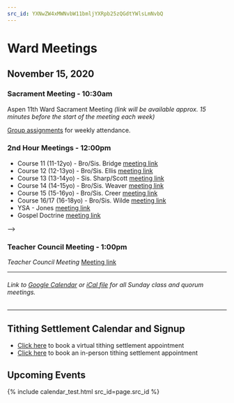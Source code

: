 ```yaml
---
src_id: YXNwZW4xMWNvbW11bmljYXRpb25zQGdtYWlsLmNvbQ
---
```


# Ward Meetings

## November 15, 2020

### Sacrament Meeting - 10:30am

<!--
[Aspen 11th Ward Sacrament Meeting](https://www.youtube.com/watch?v=_K3ncZPCs-Y) *(link will be available approx. 15 minutes before the start of the meeting each week)*
-->
Aspen 11th Ward Sacrament Meeting *(link will be available approx. 15 minutes before the start of the meeting each week)*

[Group assignments](https://docs.google.com/document/d/1mpLDtxDyq9XB_umNcKlkvhGHiGv-0iW3OCYqaRxaDrI/preview) for weekly attendance.


### 2nd Hour Meetings - 12:00pm

* Course 11 (11-12yo) - Bro/Sis. Bridge [meeting link](https://meet.google.com/dno-ohaw-iin)
* Course 12 (12-13yo) - Bro/Sis. Ellis [meeting link](https://meet.google.com/zww-rnvx-gda)
* Course 13 (13-14yo) - Sis. Sharp/Scott [meeting link](https://meet.google.com/hcp-iuvu-bpw)
* Course 14 (14-15yo) - Bro/Sis. Weaver [meeting link](https://meet.google.com/itg-bpwo-kuq)
* Course 15 (15-16yo) - Bro/Sis. Creer [meeting link](https://meet.google.com/qpm-afzw-acd)
* Course 16/17 (16-18yo) - Bro/Sis. Wilde [meeting link](https://meet.google.com/yfh-xete-ruk)
* YSA - Jones [meeting link](https://meet.google.com/uxh-tedi-wum)
* Gospel Doctrine [meeting link](https://us02web.zoom.us/j/82941717355)

<!--

#### Relief Society & Elders Quorum

*Relief Society* [Meeting link](https://us02web.zoom.us/j/83678982627)

*Elder's Quorum* [Meeting link](https://meet.google.com/uif-nmvv-jtn)

-->

<!--

#### Young Women

<!-- *Young Women (16-18)* [Meeting link](https://meet.google.com/rph-cjvg-sgm) -->

<!-- *Young Women (Combined)* [Meeting link](https://meet.google.com/ifu-vqyf-ytm) -->

<!-- *Young Women (12-15)* [Meeting link](https://meet.google.com/qmq-tova-qhk) -->

-->

<!--
#### Aaronic Priesthood

*Deacons Quorum* [Meeting link](https://meet.google.com/qrq-bpze-pmu)

*Teachers Quorum* [Meeting link](https://meet.google.com/wiz-zbgv-nxs)

*Priests Quorum* [Meeting link](https://meet.google.com/hyi-jkmp-ymd)

-->
### Teacher Council Meeting - 1:00pm
*Teacher Council Meeting* [Meeting link](https://us02web.zoom.us/j/88244338448?pwd%3Db2hxcWlOOW9ZUURxZmdnUEU3U0Y5Zz09&sa=D&source=calendar&usd=2&usg=AOvVaw2jwwDMpxJMnKqCw0bh1vKE)


   ---  
###### Link to [Google Calendar](https://calendar.google.com/calendar/u/0?cid=YXNwZW4xMWNvbW11bmljYXRpb25zQGdtYWlsLmNvbQ) or [iCal file](https://calendar.google.com/calendar/ical/aspen11communications%40gmail.com/public/basic.ics) for all Sunday class and quorum meetings.

   --- 

## Tithing Settlement Calendar and Signup
* [Click here](https://bishopsharp-tithing-settlement-2020-virtual.youcanbook.me) to book a virtual tithing settlement appointment
* [Click here](https://bishopsharp-tithing-settlement-2020.youcanbook.me) to book an in-person tithing settlement appointment

## Upcoming Events
{% include calendar_test.html src_id=page.src_id %}

